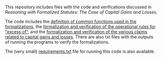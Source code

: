 This repository includes files with the code and verifications discussed in *Reasoning with Formalized Statutes: The Case of Capital Gains and Losses*. 

The code includes the [definition of common functions used in the formalizations](https://github.com/slawsk/tax-formalization/blob/main/formalization_rules.py), the [formalization and verification of the operational rules for "excess of"](https://github.com/slawsk/tax-formalization/blob/main/excessofrules.py), and the [formalization and verification of the various claims related to capital gains and losses](https://github.com/slawsk/tax-formalization/blob/main/formalize.py). There are also txt files with the outputs of running the programs to verify the formalizations.

The (very small) [requirements.txt](https://github.com/slawsk/tax-formalization/blob/main/requirements.txt) file for running this code is also available.

